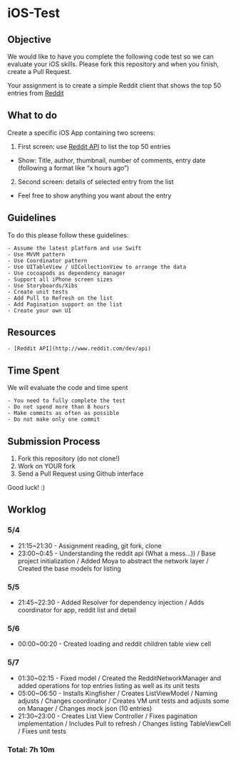 # iOS-Test

## Objective
We would like to have you complete the following code test so we can evaluate your iOS skills. 
Please fork this repository and when you finish, create a Pull Request.  

Your assignment is to create a simple Reddit client that shows the top 50 entries from [Reddit](https://www.reddit.com/top)


## What to do
Create a specific iOS App containing two screens:

1. First screen: use [Reddit API](https://www.reddit.com/dev/api) to list the top 50 entries
- Show: Title, author, thumbnail, number of comments, entry date (following a format like “x hours ago”) 

2. Second screen: details of selected entry from the list
- Feel free to show anything you want about the entry


## Guidelines
To do this please follow these guidelines:

    - Assume the latest platform and use Swift
    - Use MVVM pattern
    - Use Coordinator pattern
    - Use UITableView / UICollectionView to arrange the data
    - Use cocoapods as dependency manager 
    - Support all iPhone screen sizes
    - Use Storyboards/Xibs
    - Create unit tests
    - Add Pull to Refresh on the list
    - Add Pagination support on the list
    - Create your own UI


## Resources

    - [Reddit API](http://www.reddit.com/dev/api)


## Time Spent
We will evaluate the code and time spent

    - You need to fully complete the test
    - Do not spend more than 8 hours
    - Make commits as often as possible
    - Do not make only one commit


## Submission Process

1. Fork this repository (do not clone!)
2. Work on YOUR fork
3. Send a Pull Request using Github interface

Good luck! :)




## Worklog

### 5/4
- 21:15~21:30 - Assignment reading, git fork, clone
- 23:00~0:45 - Understanding the reddit api (What a mess...)) / Base project initialization / Added Moya to abstract the network layer / Created the base models for listing

### 5/5
- 21:45~22:30 - Added Resolver for dependency injection / Adds coordinator for app, reddit list and detail

### 5/6
- 00:00~00:20 - Created loading and reddit children table view cell

### 5/7
- 01:30~02:15 - Fixed model / Created the RedditNetworkManager and added operations for top entries listing as well as its unit tests
- 05:00~06:50 - Installs Kingfisher / Creates ListViewModel / Naming adjusts / Changes coordinator / Creates VM unit tests and adjusts some on Manager / Changes mock json (10 entries)
- 21:30~23:00 - Creates List View Controller / Fixes pagination implementation / Includes Pull to refresh / Changes listing TableViewCell / Fixes unit tests


### Total: 7h 10m